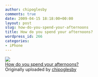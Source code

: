 ```yaml
---
author: chipoglesby
comments: true
date: 2009-04-15 18:18:00+00:00
layout: post
slug: how-do-you-spend-your-afternoons
title: How do you spend your afternoons?
wordpress_id: 266
categories:
- iPhone
---
```


[![](http://farm4.static.flickr.com/3649/3444660457_f485ae4146.jpg)](http://www.flickr.com/photos/chipoglesby/3444660457/)  
[How do you spend your afternoons?](http://www.flickr.com/photos/chipoglesby/3444660457/)  
Originally uploaded by [chipoglesby](http://www.flickr.com/people/chipoglesby/)

  

